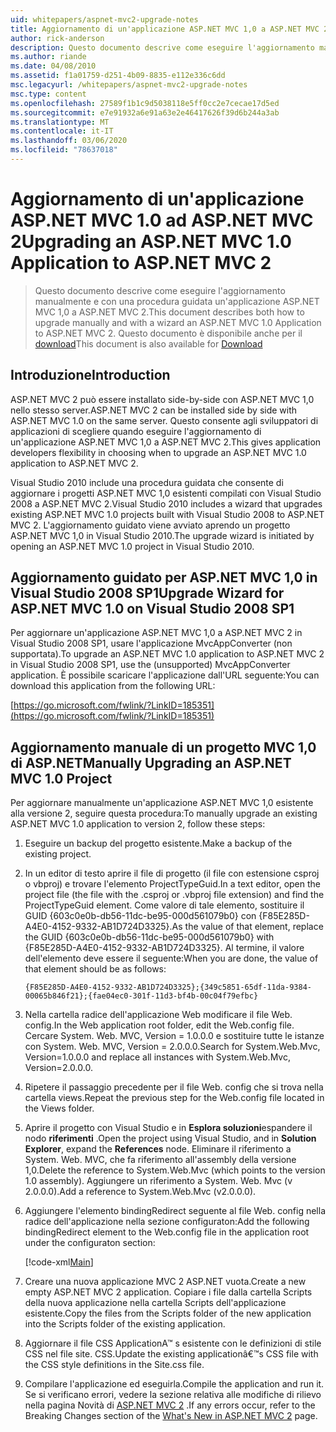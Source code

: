 ```yaml
---
uid: whitepapers/aspnet-mvc2-upgrade-notes
title: Aggiornamento di un'applicazione ASP.NET MVC 1,0 a ASP.NET MVC 2 | Microsoft Docs
author: rick-anderson
description: Questo documento descrive come eseguire l'aggiornamento manualmente e con una procedura guidata un'applicazione ASP.NET MVC 1,0 a ASP.NET MVC 2. Questo documento è disponibile anche per d...
ms.author: riande
ms.date: 04/08/2010
ms.assetid: f1a01759-d251-4b09-8835-e112e336c6dd
msc.legacyurl: /whitepapers/aspnet-mvc2-upgrade-notes
msc.type: content
ms.openlocfilehash: 27589f1b1c9d5038118e5ff0cc2e7cecae17d5ed
ms.sourcegitcommit: e7e91932a6e91a63e2e46417626f39d6b244a3ab
ms.translationtype: MT
ms.contentlocale: it-IT
ms.lasthandoff: 03/06/2020
ms.locfileid: "78637018"
---
```

# <a name="upgrading-an-aspnet-mvc-10-application-to-aspnet-mvc-2"></a><span data-ttu-id="ef443-104">Aggiornamento di un'applicazione ASP.NET MVC 1.0 ad ASP.NET MVC 2</span><span class="sxs-lookup"><span data-stu-id="ef443-104">Upgrading an ASP.NET MVC 1.0 Application to ASP.NET MVC 2</span></span>

> <span data-ttu-id="ef443-105">Questo documento descrive come eseguire l'aggiornamento manualmente e con una procedura guidata un'applicazione ASP.NET MVC 1,0 a ASP.NET MVC 2.</span><span class="sxs-lookup"><span data-stu-id="ef443-105">This document describes both how to upgrade manually and with a wizard an ASP.NET MVC 1.0 Application to ASP.NET MVC 2.</span></span> <span data-ttu-id="ef443-106">Questo documento è disponibile anche per il [download](https://download.microsoft.com/download/F/1/6/F16F9AF9-8EF4-4845-BC97-639791D5699C/MVC2-Upgrade-Notes.pdf)</span><span class="sxs-lookup"><span data-stu-id="ef443-106">This document is also available for [Download](https://download.microsoft.com/download/F/1/6/F16F9AF9-8EF4-4845-BC97-639791D5699C/MVC2-Upgrade-Notes.pdf)</span></span>

## <a name="introduction"></a><span data-ttu-id="ef443-107">Introduzione</span><span class="sxs-lookup"><span data-stu-id="ef443-107">Introduction</span></span>

<span data-ttu-id="ef443-108">ASP.NET MVC 2 può essere installato side-by-side con ASP.NET MVC 1,0 nello stesso server.</span><span class="sxs-lookup"><span data-stu-id="ef443-108">ASP.NET MVC 2 can be installed side by side with ASP.NET MVC 1.0 on the same server.</span></span> <span data-ttu-id="ef443-109">Questo consente agli sviluppatori di applicazioni di scegliere quando eseguire l'aggiornamento di un'applicazione ASP.NET MVC 1,0 a ASP.NET MVC 2.</span><span class="sxs-lookup"><span data-stu-id="ef443-109">This gives application developers flexibility in choosing when to upgrade an ASP.NET MVC 1.0 application to ASP.NET MVC 2.</span></span>

<span data-ttu-id="ef443-110">Visual Studio 2010 include una procedura guidata che consente di aggiornare i progetti ASP.NET MVC 1,0 esistenti compilati con Visual Studio 2008 a ASP.NET MVC 2.</span><span class="sxs-lookup"><span data-stu-id="ef443-110">Visual Studio 2010 includes a wizard that upgrades existing ASP.NET MVC 1.0 projects built with Visual Studio 2008 to ASP.NET MVC 2.</span></span> <span data-ttu-id="ef443-111">L'aggiornamento guidato viene avviato aprendo un progetto ASP.NET MVC 1,0 in Visual Studio 2010.</span><span class="sxs-lookup"><span data-stu-id="ef443-111">The upgrade wizard is initiated by opening an ASP.NET MVC 1.0 project in Visual Studio 2010.</span></span>

## <a name="upgrade-wizard-for-aspnet-mvc-10-on-visual-studio-2008-sp1"></a><span data-ttu-id="ef443-112">Aggiornamento guidato per ASP.NET MVC 1,0 in Visual Studio 2008 SP1</span><span class="sxs-lookup"><span data-stu-id="ef443-112">Upgrade Wizard for ASP.NET MVC 1.0 on Visual Studio 2008 SP1</span></span>

<span data-ttu-id="ef443-113">Per aggiornare un'applicazione ASP.NET MVC 1,0 a ASP.NET MVC 2 in Visual Studio 2008 SP1, usare l'applicazione MvcAppConverter (non supportata).</span><span class="sxs-lookup"><span data-stu-id="ef443-113">To upgrade an ASP.NET MVC 1.0 application to ASP.NET MVC 2 in Visual Studio 2008 SP1, use the (unsupported) MvcAppConverter application.</span></span> <span data-ttu-id="ef443-114">È possibile scaricare l'applicazione dall'URL seguente:</span><span class="sxs-lookup"><span data-stu-id="ef443-114">You can download this application from the following URL:</span></span>

[https://go.microsoft.com/fwlink/?LinkID=185351](https://go.microsoft.com/fwlink/?LinkID=185351)

## <a name="manually-upgrading-an-aspnet-mvc-10-project"></a><span data-ttu-id="ef443-115">Aggiornamento manuale di un progetto MVC 1,0 di ASP.NET</span><span class="sxs-lookup"><span data-stu-id="ef443-115">Manually Upgrading an ASP.NET MVC 1.0 Project</span></span>

<span data-ttu-id="ef443-116">Per aggiornare manualmente un'applicazione ASP.NET MVC 1,0 esistente alla versione 2, seguire questa procedura:</span><span class="sxs-lookup"><span data-stu-id="ef443-116">To manually upgrade an existing ASP.NET MVC 1.0 application to version 2, follow these steps:</span></span>

1. <span data-ttu-id="ef443-117">Eseguire un backup del progetto esistente.</span><span class="sxs-lookup"><span data-stu-id="ef443-117">Make a backup of the existing project.</span></span>
2. <span data-ttu-id="ef443-118">In un editor di testo aprire il file di progetto (il file con estensione csproj o vbproj) e trovare l'elemento ProjectTypeGuid.</span><span class="sxs-lookup"><span data-stu-id="ef443-118">In a text editor, open the project file (the file with the .csproj or .vbproj file extension) and find the ProjectTypeGuid element.</span></span> <span data-ttu-id="ef443-119">Come valore di tale elemento, sostituire il GUID {603c0e0b-db56-11dc-be95-000d561079b0} con {F85E285D-A4E0-4152-9332-AB1D724D3325}.</span><span class="sxs-lookup"><span data-stu-id="ef443-119">As the value of that element, replace the GUID {603c0e0b-db56-11dc-be95-000d561079b0} with {F85E285D-A4E0-4152-9332-AB1D724D3325}.</span></span> <span data-ttu-id="ef443-120">Al termine, il valore dell'elemento deve essere il seguente:</span><span class="sxs-lookup"><span data-stu-id="ef443-120">When you are done, the value of that element should be as follows:</span></span> 

    `{F85E285D-A4E0-4152-9332-AB1D724D3325};{349c5851-65df-11da-9384-00065b846f21};{fae04ec0-301f-11d3-bf4b-00c04f79efbc}`
3. <span data-ttu-id="ef443-121">Nella cartella radice dell'applicazione Web modificare il file Web. config.</span><span class="sxs-lookup"><span data-stu-id="ef443-121">In the Web application root folder, edit the Web.config file.</span></span> <span data-ttu-id="ef443-122">Cercare System. Web. MVC, Version = 1.0.0.0 e sostituire tutte le istanze con System. Web. MVC, Version = 2.0.0.0.</span><span class="sxs-lookup"><span data-stu-id="ef443-122">Search for System.Web.Mvc, Version=1.0.0.0 and replace all instances with System.Web.Mvc, Version=2.0.0.0.</span></span>
4. <span data-ttu-id="ef443-123">Ripetere il passaggio precedente per il file Web. config che si trova nella cartella views.</span><span class="sxs-lookup"><span data-stu-id="ef443-123">Repeat the previous step for the Web.config file located in the Views folder.</span></span>
5. <span data-ttu-id="ef443-124">Aprire il progetto con Visual Studio e in **Esplora soluzioni**espandere il nodo **riferimenti** .</span><span class="sxs-lookup"><span data-stu-id="ef443-124">Open the project using Visual Studio, and in **Solution Explorer**, expand the **References** node.</span></span> <span data-ttu-id="ef443-125">Eliminare il riferimento a System. Web. MVC, che fa riferimento all'assembly della versione 1,0.</span><span class="sxs-lookup"><span data-stu-id="ef443-125">Delete the reference to System.Web.Mvc (which points to the version 1.0 assembly).</span></span> <span data-ttu-id="ef443-126">Aggiungere un riferimento a System. Web. Mvc (v 2.0.0.0).</span><span class="sxs-lookup"><span data-stu-id="ef443-126">Add a reference to System.Web.Mvc (v2.0.0.0).</span></span>
6. <span data-ttu-id="ef443-127">Aggiungere l'elemento bindingRedirect seguente al file Web. config nella radice dell'applicazione nella sezione configuraton:</span><span class="sxs-lookup"><span data-stu-id="ef443-127">Add the following bindingRedirect element to the Web.config file in the application root under the configuraton section:</span></span>   

    [!code-xml[Main](aspnet-mvc2-upgrade-notes/samples/sample1.xml)]
7. <span data-ttu-id="ef443-128">Creare una nuova applicazione MVC 2 ASP.NET vuota.</span><span class="sxs-lookup"><span data-stu-id="ef443-128">Create a new empty ASP.NET MVC 2 application.</span></span> <span data-ttu-id="ef443-129">Copiare i file dalla cartella Scripts della nuova applicazione nella cartella Scripts dell'applicazione esistente.</span><span class="sxs-lookup"><span data-stu-id="ef443-129">Copy the files from the Scripts folder of the new application into the Scripts folder of the existing application.</span></span>
8. <span data-ttu-id="ef443-130">Aggiornare il file CSS ApplicationA™ s esistente con le definizioni di stile CSS nel file site. CSS.</span><span class="sxs-lookup"><span data-stu-id="ef443-130">Update the existing applicationâ€™s CSS file with the CSS style definitions in the Site.css file.</span></span>
9. <span data-ttu-id="ef443-131">Compilare l'applicazione ed eseguirla.</span><span class="sxs-lookup"><span data-stu-id="ef443-131">Compile the application and run it.</span></span> <span data-ttu-id="ef443-132">Se si verificano errori, vedere la sezione relativa alle modifiche di rilievo nella pagina Novità di [ASP.NET MVC 2](https://go.microsoft.com/fwlink/?LinkID=185038) .</span><span class="sxs-lookup"><span data-stu-id="ef443-132">If any errors occur, refer to the Breaking Changes section of the [What's New in ASP.NET MVC 2](https://go.microsoft.com/fwlink/?LinkID=185038) page.</span></span>
